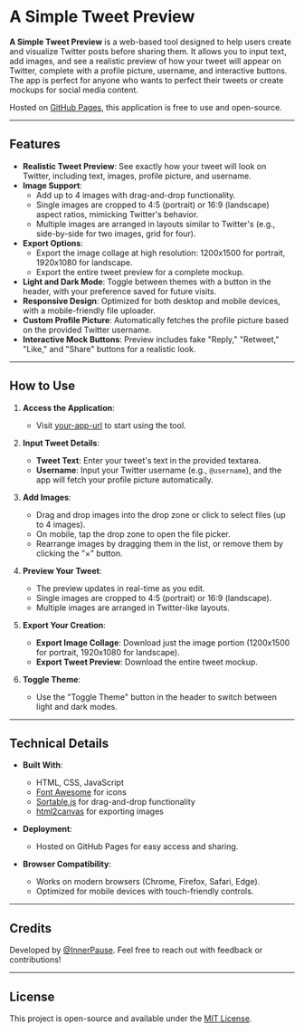 # A Simple Tweet Preview

**A Simple Tweet Preview** is a web-based tool designed to help users create and visualize Twitter posts before sharing them. It allows you to input text, add images, and see a realistic preview of how your tweet will appear on Twitter, complete with a profile picture, username, and interactive buttons. The app is perfect for anyone who wants to perfect their tweets or create mockups for social media content.

Hosted on [GitHub Pages](https://InnerPause.github.io/TweetPreview), this application is free to use and open-source.

---

## Features

- **Realistic Tweet Preview**: See exactly how your tweet will look on Twitter, including text, images, profile picture, and username.
- **Image Support**:
  - Add up to 4 images with drag-and-drop functionality.
  - Single images are cropped to 4:5 (portrait) or 16:9 (landscape) aspect ratios, mimicking Twitter's behavior.
  - Multiple images are arranged in layouts similar to Twitter's (e.g., side-by-side for two images, grid for four).
- **Export Options**:
  - Export the image collage at high resolution: 1200x1500 for portrait, 1920x1080 for landscape.
  - Export the entire tweet preview for a complete mockup.
- **Light and Dark Mode**: Toggle between themes with a button in the header, with your preference saved for future visits.
- **Responsive Design**: Optimized for both desktop and mobile devices, with a mobile-friendly file uploader.
- **Custom Profile Picture**: Automatically fetches the profile picture based on the provided Twitter username.
- **Interactive Mock Buttons**: Preview includes fake "Reply," "Retweet," "Like," and "Share" buttons for a realistic look.

---

## How to Use

1. **Access the Application**:
   - Visit [your-app-url](https://InnerPause.github.io/TweetPreview) to start using the tool.

2. **Input Tweet Details**:
   - **Tweet Text**: Enter your tweet's text in the provided textarea.
   - **Username**: Input your Twitter username (e.g., `@username`), and the app will fetch your profile picture automatically.

3. **Add Images**:
   - Drag and drop images into the drop zone or click to select files (up to 4 images).
   - On mobile, tap the drop zone to open the file picker.
   - Rearrange images by dragging them in the list, or remove them by clicking the "×" button.

4. **Preview Your Tweet**:
   - The preview updates in real-time as you edit.
   - Single images are cropped to 4:5 (portrait) or 16:9 (landscape).
   - Multiple images are arranged in Twitter-like layouts.

5. **Export Your Creation**:
   - **Export Image Collage**: Download just the image portion (1200x1500 for portrait, 1920x1080 for landscape).
   - **Export Tweet Preview**: Download the entire tweet mockup.

6. **Toggle Theme**:
   - Use the "Toggle Theme" button in the header to switch between light and dark modes.

---

## Technical Details

- **Built With**:
  - HTML, CSS, JavaScript
  - [Font Awesome](https://fontawesome.com/) for icons
  - [Sortable.js](https://sortablejs.github.io/Sortable/) for drag-and-drop functionality
  - [html2canvas](https://html2canvas.hertzen.com/) for exporting images

- **Deployment**:
  - Hosted on GitHub Pages for easy access and sharing.

- **Browser Compatibility**:
  - Works on modern browsers (Chrome, Firefox, Safari, Edge).
  - Optimized for mobile devices with touch-friendly controls.

---

## Credits

Developed by [@InnerPause](https://x.com/InnerPause). Feel free to reach out with feedback or contributions!

---

## License

This project is open-source and available under the [MIT License](LICENSE).
